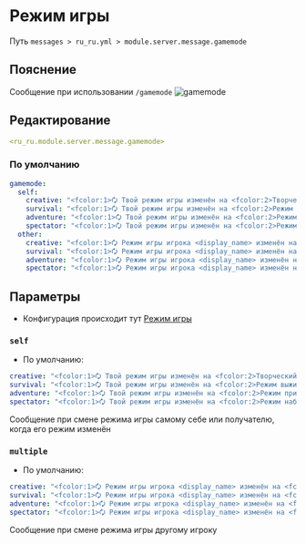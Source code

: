 # Режим игры
Путь `messages > ru_ru.yml > module.server.message.gamemode`

## Пояснение
Сообщение при использовании `/gamemode`
![gamemode](/gamemode.png)

## Редактирование
```yaml
<ru_ru.module.server.message.gamemode>
```

### По умолчанию
```yaml
gamemode:
  self:
    creative: "<fcolor:1>🗘 Твой режим игры изменён на <fcolor:2>Творческий режим"
    survival: "<fcolor:1>🗘 Твой режим игры изменён на <fcolor:2>Режим выживания"
    adventure: "<fcolor:1>🗘 Твой режим игры изменён на <fcolor:2>Режим приключения"
    spectator: "<fcolor:1>🗘 Твой режим игры изменён на <fcolor:2>Режим наблюдателя"
  other:
    creative: "<fcolor:1>🗘 Режим игры игрока <display_name> изменён на <fcolor:2>Творческий режим"
    survival: "<fcolor:1>🗘 Режим игры игрока <display_name> изменён на <fcolor:2>Режим выживания"
    adventure: "<fcolor:1>🗘 Режим игры игрока <display_name> изменён на <fcolor:2>Режим приключения"
    spectator: "<fcolor:1>🗘 Режим игры игрока <display_name> изменён на <fcolor:2>Режим наблюдателя"
```

## Параметры

- Конфигурация происходит тут [Режим игры](/ru/config/module/server/message/gamemode/)

### `self`
- По умолчанию:
```yaml
creative: "<fcolor:1>🗘 Твой режим игры изменён на <fcolor:2>Творческий режим"
survival: "<fcolor:1>🗘 Твой режим игры изменён на <fcolor:2>Режим выживания"
adventure: "<fcolor:1>🗘 Твой режим игры изменён на <fcolor:2>Режим приключения"
spectator: "<fcolor:1>🗘 Твой режим игры изменён на <fcolor:2>Режим наблюдателя"
```

Сообщение при смене режима игры самому себе или получателю, когда его режим изменён

### `multiple`
- По умолчанию:
```yaml
creative: "<fcolor:1>🗘 Режим игры игрока <display_name> изменён на <fcolor:2>Творческий режим"
survival: "<fcolor:1>🗘 Режим игры игрока <display_name> изменён на <fcolor:2>Режим выживания"
adventure: "<fcolor:1>🗘 Режим игры игрока <display_name> изменён на <fcolor:2>Режим приключения"
spectator: "<fcolor:1>🗘 Режим игры игрока <display_name> изменён на <fcolor:2>Режим наблюдателя"
```

Сообщение при смене режима игры другому игроку